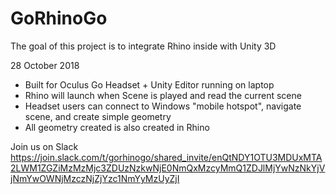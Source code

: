 # GoRhinoGo

The goal of this project is to integrate Rhino inside with Unity 3D

28 October 2018
- Built for Oculus Go Headset + Unity Editor running on laptop
- Rhino will launch when Scene is played and read the current scene
- Headset users can connect to Windows "mobile hotspot", navigate scene, and create simple geometry
- All geometry created is also created in Rhino

Join us on Slack
https://join.slack.com/t/gorhinogo/shared_invite/enQtNDY1OTU3MDUxMTA2LWM1ZGZiMzMzMjc3ZDUzNzkwNjE0NmQxMzcyMmQ1ZDJlMjYwNzNkYjVjNmYwOWNjMzczNjZjYzc1NmYyMzUyZjI
